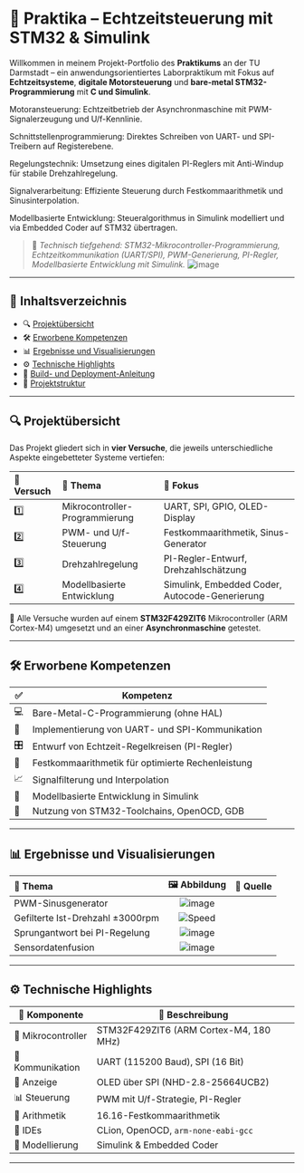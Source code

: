 # 🚀 Praktika – Echtzeitsteuerung mit STM32 & Simulink

Willkommen in meinem Projekt-Portfolio des **Praktikums** an der TU Darmstadt – ein anwendungsorientiertes Laborpraktikum mit Fokus auf **Echtzeitsysteme**, **digitale Motorsteuerung** und **bare-metal STM32-Programmierung** mit **C und Simulink**.

Motoransteuerung: Echtzeitbetrieb der Asynchronmaschine mit PWM-Signalerzeugung und U/f-Kennlinie.

Schnittstellenprogrammierung: Direktes Schreiben von UART- und SPI-Treibern auf Registerebene.

Regelungstechnik: Umsetzung eines digitalen PI-Reglers mit Anti-Windup für stabile Drehzahlregelung.

Signalverarbeitung: Effiziente Steuerung durch Festkommaarithmetik und Sinusinterpolation.

Modellbasierte Entwicklung: Steueralgorithmus in Simulink modelliert und via Embedded Coder auf STM32 übertragen.
> 🧠 _Technisch tiefgehend: STM32-Mikrocontroller-Programmierung, Echtzeitkommunikation (UART/SPI), PWM-Generierung, PI-Regler, Modellbasierte Entwicklung mit Simulink._
![image](https://github.com/user-attachments/assets/af48464a-ecc9-4bcf-a014-559e22d3d686)

---

## 📌 Inhaltsverzeichnis

- 🔍 [Projektübersicht](#-projektübersicht)
- 🛠️ [Erworbene Kompetenzen](#-erworbene-kompetenzen)
- 📊 [Ergebnisse und Visualisierungen](#-ergebnisse-und-visualisierungen)
- ⚙️ [Technische Highlights](#️-technische-highlights)
- 🧪 [Build- und Deployment-Anleitung](#-build--und-deployment-anleitung)
- 📁 [Projektstruktur](#-projektstruktur)

---

## 🔍 Projektübersicht

Das Projekt gliedert sich in **vier Versuche**, die jeweils unterschiedliche Aspekte eingebetteter Systeme vertiefen:

| 🔢 Versuch | 🎯 Thema | 🧩 Fokus |
|:-----------|:---------|:--------|
| 1️⃣ | Mikrocontroller-Programmierung | UART, SPI, GPIO, OLED-Display |
| 2️⃣ | PWM- und U/f-Steuerung | Festkommaarithmetik, Sinus-Generator |
| 3️⃣ | Drehzahlregelung | PI-Regler-Entwurf, Drehzahlschätzung |
| 4️⃣ | Modellbasierte Entwicklung | Simulink, Embedded Coder, Autocode-Generierung |

📌 Alle Versuche wurden auf einem **STM32F429ZIT6** Mikrocontroller (ARM Cortex-M4) umgesetzt und an einer **Asynchronmaschine** getestet.

---

## 🛠️ Erworbene Kompetenzen

| ✅ | Kompetenz |
|----|-----------|
| 💻 | Bare-Metal-C-Programmierung (ohne HAL) |
| 📡 | Implementierung von UART- und SPI-Kommunikation |
| 🎛️ | Entwurf von Echtzeit-Regelkreisen (PI-Regler) |
| 🔢 | Festkommaarithmetik für optimierte Rechenleistung |
| 📈 | Signalfilterung und Interpolation |
| 🧮 | Modellbasierte Entwicklung in Simulink |
| 🧰 | Nutzung von STM32-Toolchains, OpenOCD, GDB |

---

## 📊 Ergebnisse und Visualisierungen

| 📌 Thema | 🖼️ Abbildung | 📁 Quelle |
|:---------|:------------:|:---------|
| PWM-Sinusgenerator | ![image](https://github.com/user-attachments/assets/50465a21-6f95-4379-b4d1-9a4a5dfedab7) 
| Gefilterte Ist-Drehzahl ±3000rpm | ![Speed](figures/Abbildung2_IstDrehzahl_3000.png) 
| Sprungantwort bei PI-Regelung |![image](https://github.com/user-attachments/assets/7b136884-7e70-4d80-ba4d-e83697ce3688)
| Sensordatenfusion |![image](https://github.com/user-attachments/assets/963fbde7-ba2c-447c-b3c4-e648ac93d824)


---

## ⚙️️ Technische Highlights

| 🔧 Komponente | 📝 Beschreibung |
|---------------|-----------------|
| 🧠 Mikrocontroller | STM32F429ZIT6 (ARM Cortex-M4, 180 MHz) |
| 💬 Kommunikation | UART (115200 Baud), SPI (16 Bit) |
| 🎨 Anzeige | OLED über SPI (NHD-2.8-25664UCB2) |
| 📊 Steuerung | PWM mit U/f-Strategie, PI-Regler |
| 🔢 Arithmetik | 16.16-Festkommaarithmetik |
| 🧩 IDEs | CLion, OpenOCD, `arm-none-eabi-gcc` |
| 🧠 Modellierung | Simulink & Embedded Coder |


---
